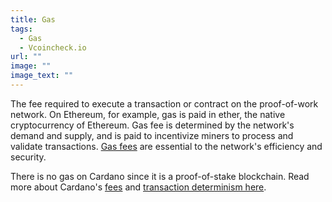 ```yaml
---
title: Gas
tags:
  - Gas
  - Vcoincheck.io
url: ""
image: ""
image_text: ""
---
```


The fee required to execute a transaction or contract on the proof-of-work network. On Ethereum, for example, gas is paid in ether, the native cryptocurrency of Ethereum. Gas fee is determined by the network's demand and supply, and is paid to incentivize miners to process and validate transactions. [Gas fees](https://ethereum.org/en/developers/docs/gas/ ) are essential to the network's efficiency and security. 

There is no gas on Cardano since it is a proof-of-stake blockchain. Read more about Cardano's [fees](https://www.essentialcardano.io/article/how-cardanos-transaction-fees-work) and [transaction determinism here](https://www.essentialcardano.io/article/no-surprises-transaction-validation-on-cardano). 
